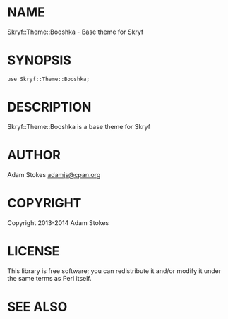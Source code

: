 # NAME

Skryf::Theme::Booshka - Base theme for Skryf

# SYNOPSIS

    use Skryf::Theme::Booshka;

# DESCRIPTION

Skryf::Theme::Booshka is a base theme for Skryf

# AUTHOR

Adam Stokes <adamjs@cpan.org>

# COPYRIGHT

Copyright 2013-2014 Adam Stokes

# LICENSE

This library is free software; you can redistribute it and/or modify
it under the same terms as Perl itself.

# SEE ALSO
